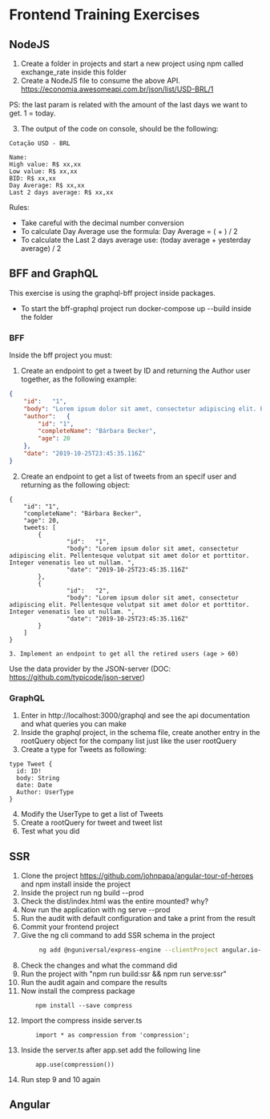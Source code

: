 # Frontend Training Exercises

## NodeJS

1. Create a folder in projects and start a new project using npm called  exchange_rate inside this folder
2. Create a NodeJS file to consume the above API.
https://economia.awesomeapi.com.br/json/list/USD-BRL/1

PS: the last param is related with the amount of the last days we want to get. 1 = today.


3. The output of the code  on console, should be the following:

```
Cotação USD - BRL

Name: 
High value: R$ xx,xx
Low value: R$ xx,xx
BID: R$ xx,xx
Day Average: R$ xx,xx
Last 2 days average: R$ xx,xx
```

Rules: 

- Take careful with the decimal number conversion
- To calculate Day Average use the formula: Day Average = (<high value> + <low value>) / 2
- To calculate the Last 2 days average use:  (today average + yesterday average) / 2

## BFF and GraphQL

This exercise is using the graphql-bff project inside packages.

- To start the bff-graphql project run docker-compose up --build inside the folder

### BFF
Inside the bff project you must:

1.  Create an endpoint to get a tweet by ID and returning the Author user together, as the following example:

```json
{
    "id":	"1",
    "body":	"Lorem ipsum dolor sit amet, consectetur adipiscing elit. Pellentesque volutpat sit amet dolor et porttitor. Integer venenatis leo ut nullam. ",
    "author":	{
        "id": "1",
        "completeName": "Bárbara Becker",
        "age": 20
    },
    "date":	"2019-10-25T23:45:35.116Z"
}
```
2. Create an endpoint to get a list of tweets from an specif user and returning as the following object:

```
{
    "id": "1",
    "completeName": "Bárbara Becker",
    "age": 20,
    tweets: [
        {
                "id":	"1",
                "body":	"Lorem ipsum dolor sit amet, consectetur adipiscing elit. Pellentesque volutpat sit amet dolor et porttitor. Integer venenatis leo ut nullam. ",
                "date":	"2019-10-25T23:45:35.116Z"
        },
        {
                "id":	"2",
                "body":	"Lorem ipsum dolor sit amet, consectetur adipiscing elit. Pellentesque volutpat sit amet dolor et porttitor. Integer venenatis leo ut nullam. ",
                "date":	"2019-10-25T23:45:35.116Z"
        }
    ]
}

3. Implement an endpoint to get all the retired users (age > 60)

```
Use the data provider by the JSON-server (DOC: https://github.com/typicode/json-server)

### GraphQL

1. Enter in http://localhost:3000/graphql and see the api documentation and what queries you can make
2. Inside the graphql project, in the schema file, create another entry in the rootQuery object for the company list just like the user rootQuery
3. Create a type for Tweets as following:

```
type Tweet {
  id: ID!
  body: String
  date: Date
  Author: UserType
}
```

4. Modify the UserType to get a list of Tweets
5. Create a rootQuery for tweet and tweet list
6. Test what you did

## SSR

1. Clone the project https://github.com/johnpapa/angular-tour-of-heroes and npm install inside the project
2. Inside the project run ng build --prod 
3. Check the dist/index.html was the entire mounted? why? 
4. Now run the application with ng serve --prod 
5. Run the audit with default configuration and take a print from the result
6. Commit your frontend project
7. Give the ng cli command to add SSR schema in the project 
   ```bash
        ng add @nguniversal/express-engine --clientProject angular.io-example
   ```
8.  Check the changes and what the command did
9.  Run the project with "npm run build:ssr && npm run serve:ssr"
10. Run the audit again and compare the results
11. Now install the compress package
    ```
        npm install --save compress
    ```
12. Import the compress inside server.ts
    ```
        import * as compression from 'compression';
    ```
13. Inside the server.ts after app.set add the following line
    ```
        app.use(compression())
    ```
14. Run step 9 and 10 again


## Angular